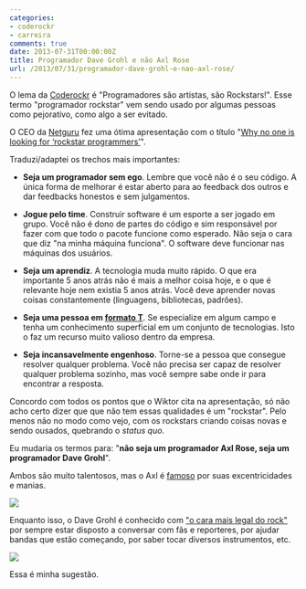```yaml
---
categories:
- coderockr
- carreira
comments: true
date: 2013-07-31T00:00:00Z
title: Programador Dave Grohl e não Axl Rose
url: /2013/07/31/programador-dave-grohl-e-nao-axl-rose/
---
```


O lema da [Coderockr](http://coderockr.com) é "Programadores são artistas, são Rockstars!". Esse termo "programador rockstar" vem sendo usado por algumas pessoas como pejorativo, como algo a ser evitado. 

O CEO da [Netguru](https://netguru.co) fez uma ótima apresentação com o título "[Why no one is looking for ‘rockstar programmers’](http://blog.netguru.co/post/56860239654/no-one-is-looking-for-rockstar-programmers
)".

Traduzi/adaptei os trechos mais importantes: 

- **Seja um programador sem ego**. Lembre que você não é o seu código. A única forma de melhorar é estar aberto para ao feedback dos outros e dar feedbacks honestos e sem julgamentos.

- **Jogue pelo time**. Construir software é um esporte a ser jogado em grupo. Você não é dono de partes do código e sim responsável por fazer  com que todo o pacote funcione como esperado. Não seja o cara que diz "na minha máquina funciona". O software deve funcionar nas máquinas dos usuários.

- **Seja um aprendiz**. A tecnologia muda muito rápido. O que era importante 5 anos atrás não é mais a melhor coisa hoje, e o que é relevante hoje nem existia 5 anos atrás. Você deve aprender novas coisas constantemente (linguagens, bibliotecas, padrões).

- **Seja uma pessoa em [formato T](http://en.wikipedia.org/wiki/T-shaped_skills)**. Se especialize em algum campo e tenha um conhecimento superficial em um conjunto de tecnologias. Isto o faz um recurso muito valioso dentro da empresa.

- **Seja incansavelmente engenhoso**. Torne-se a pessoa que consegue resolver qualquer problema. Você não precisa ser capaz de resolver qualquer problema sozinho, mas você sempre sabe onde ir para encontrar a resposta.

Concordo com todos os pontos que o Wiktor cita na apresentação, só não acho certo dizer que que não tem essas qualidades é um "rockstar". Pelo menos não no modo como vejo, com os rockstars criando coisas novas e sendo ousados, quebrando o _status quo_.

Eu mudaria os termos para: "**não seja um programador Axl Rose, seja um programador Dave Grohl**". 

Ambos são muito talentosos, mas o Axl é [famoso](http://whiplash.net/materias/news_847/138425-gunsnroses.html) por suas excentricidades e manias. 

[![](/images/posts/axl.jpg)](/images/posts/axl.jpg)

Enquanto isso, o Dave Grohl é conhecido com ["o cara mais legal do rock"](http://exame.abril.com.br/estilo-de-vida/noticias/livro-mostra-por-que-dave-grohl-e-o-cara-mais-legal-do-rock) por sempre estar disposto a conversar com fãs e reporteres, por ajudar bandas que estão começando, por saber tocar diversos instrumentos, etc. 

[![](/images/posts/dave.jpg)](/images/posts/dave.jpg)

Essa é minha sugestão.